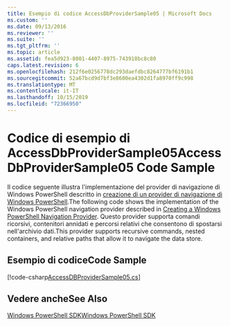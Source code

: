 ```yaml
---
title: Esempio di codice AccessDbProviderSample05 | Microsoft Docs
ms.custom: ''
ms.date: 09/13/2016
ms.reviewer: ''
ms.suite: ''
ms.tgt_pltfrm: ''
ms.topic: article
ms.assetid: fea5d923-8001-4407-8975-743918bc8c80
caps.latest.revision: 6
ms.openlocfilehash: 212f6e0256778dc293daefdbc8264777bf6191b1
ms.sourcegitcommit: 52a67bcd9d7bf3e8600ea4302d1fa8970ff9c998
ms.translationtype: MT
ms.contentlocale: it-IT
ms.lasthandoff: 10/15/2019
ms.locfileid: "72366950"
---
```

# <a name="accessdbprovidersample05-code-sample"></a><span data-ttu-id="ea3e5-102">Codice di esempio di AccessDbProviderSample05</span><span class="sxs-lookup"><span data-stu-id="ea3e5-102">AccessDbProviderSample05 Code Sample</span></span>

<span data-ttu-id="ea3e5-103">Il codice seguente illustra l'implementazione del provider di navigazione di Windows PowerShell descritto in [creazione di un provider di navigazione di Windows PowerShell](./creating-a-windows-powershell-navigation-provider.md).</span><span class="sxs-lookup"><span data-stu-id="ea3e5-103">The following code shows the implementation of the Windows PowerShell navigation provider described in [Creating a Windows PowerShell Navigation Provider](./creating-a-windows-powershell-navigation-provider.md).</span></span> <span data-ttu-id="ea3e5-104">Questo provider supporta comandi ricorsivi, contenitori annidati e percorsi relativi che consentono di spostarsi nell'archivio dati.</span><span class="sxs-lookup"><span data-stu-id="ea3e5-104">This provider supports recursive commands, nested containers, and relative paths that allow it to navigate the data store.</span></span>

## <a name="code-sample"></a><span data-ttu-id="ea3e5-105">Esempio di codice</span><span class="sxs-lookup"><span data-stu-id="ea3e5-105">Code Sample</span></span>

[!code-csharp[AccessDBProviderSample05.cs](../../../../powershell-sdk-samples/SDK-2.0/csharp/AccessDBProviderSample05/AccessDBProviderSample05.cs#L11-L1960 "AccessDBProviderSample05.cs")]

## <a name="see-also"></a><span data-ttu-id="ea3e5-106">Vedere anche</span><span class="sxs-lookup"><span data-stu-id="ea3e5-106">See Also</span></span>

[<span data-ttu-id="ea3e5-107">Windows PowerShell SDK</span><span class="sxs-lookup"><span data-stu-id="ea3e5-107">Windows PowerShell SDK</span></span>](../windows-powershell-reference.md)
